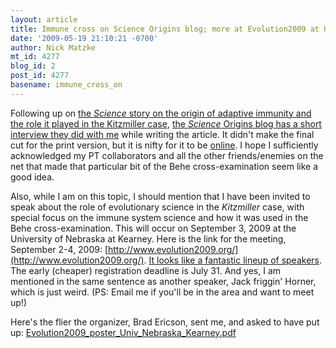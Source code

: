 ```yaml
---
layout: article
title: Immune cross on Science Origins blog; more at Evolution2009 at UNK
date: '2009-05-19 21:10:21 -0700'
author: Nick Matzke
mt_id: 4277
blog_id: 2
post_id: 4277
basename: immune_cross_on
---
```

Following up on [the _Science_ story on the origin of adaptive immunity and the role it played in the Kitzmiller case](http://pandasthumb.org/archives/2009/05/darwin-and-immu.html), [the _Science_ Origins blog has a short interview they did with me](http://blogs.sciencemag.org/origins/2009/05/nicholas-matzke-qa-from-chat-r.html) while writing the article.  It didn't make the final cut for the print version, but it is nifty for it to be [online](http://blogs.sciencemag.org/origins/2009/05/nicholas-matzke-qa-from-chat-r.html).  I hope I sufficiently acknowledged my PT collaborators and all the other friends/enemies on the net that made that particular bit of the Behe cross-examination seem like a good idea.

Also, while I am on this topic, I should mention that I have been invited to speak about the role of evolutionary science in the _Kitzmiller_ case, with special focus on the immune system science and how it was used in the Behe cross-examination.  This will occur on September 3, 2009 at the University of Nebraska at Kearney.  Here is the link for the meeting, September 2-4, 2009: [http://www.evolution2009.org/](http://www.evolution2009.org/).  [It looks like a fantastic lineup of speakers](http://www.evolution2009.org/program.htm).  The early (cheaper) registration deadline is July 31.  And yes, I am mentioned in the same sentence as another speaker, Jack friggin' Horner, which is just weird.  (PS: Email me if you'll be in the area and want to meet up!)

Here's the flier the organizer, Brad Ericson, sent me, and asked to have put up:
[Evolution2009_poster_Univ_Nebraska_Kearney.pdf](/uploads/2009/Evolution2009_poster_Univ_Nebraska_Kearney.pdf)
